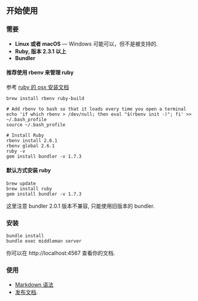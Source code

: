 开始使用
------------------------------

### 需要

 - **Linux 或者 macOS** — Windows 可能可以，但不是被支持的.
 - **Ruby, 版本 2.3.1 以上**
 - **Bundler**

#### 推荐使用 rbenv 来管理 ruby

参考 [ruby 的 osx 安装文档](https://gorails.com/setup/osx/10.14-mojave)
```shell
brew install rbenv ruby-build

# Add rbenv to bash so that it loads every time you open a terminal
echo 'if which rbenv > /dev/null; then eval "$(rbenv init -)"; fi' >> ~/.bash_profile
source ~/.bash_profile

# Install Ruby
rbenv install 2.6.1
rbenv global 2.6.1
ruby -v
gem install bundler -v 1.7.3
```

#### 默认方式安装 ruby

```shell
brew update
brew install ruby
gem install bundler -v 1.7.3
```

这里注意 bundler 2.0.1 版本不兼容, 只能使用旧版本的 bundler.

### 安装

```shell
bundle install
bundle exec middleman server
```

你可以在 http://localhost:4567 查看你的文档.

### 使用
- [Markdown 语法](https://github.com/lord/slate/wiki/Markdown-Syntax)
- [发布文档](https://github.com/lord/slate/wiki/Deploying-Slate).
